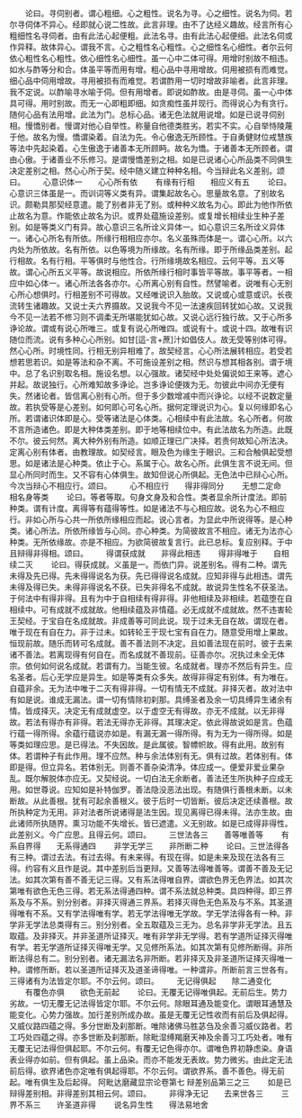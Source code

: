 <!-- { "loadSidebar": true } -->
　　论曰。寻伺别者。谓心粗细。心之粗性。说名为寻。心之细性。说名为伺。若尔寻伺体不异心。经即就心说二性故。此言非理。由不了达经义趣故。经言所有心粗细性名寻伺者。由有此法心起便粗。此法名寻。由有此法心起便细。此法名伺或作异释。故体异心。谓我不言。心之粗性名心粗性。心之细性名心细性。者尔云何依心粗性名心粗性。依心细性名心细性。虽一心中二体可得。用增时别故不相违。如水与酢等分和合。体虽平等而用有增。粗心品中寻用增故。伺用被损有而难觉。细心品中伺用增故。寻用被损有而难觉。若谓酢用一切时增故非喻者。此言非理。我不定说。以酢喻寻水喻于伺。但有用增者。即说如酢故。由是寻伺。虽一心中体具可得。用时别故。而无一心即粗即细。如贪痴性虽并现行。而得说心为有贪行。随何心品有法用增。此法为门。总标心品。诸无色法就用说增。如是已说寻伺别相。慢憍别者。慢谓对他心自举性。称量自他德类胜劣。若实不实。心自举恃陵蔑于他。故名为慢。憍谓染着。自法为先。令心傲逸无所顾性。于自勇健财位戒慧族等法中先起染着。心生傲逸于诸善本无所顾眄。故名为憍。于诸善本无所顾者。谓由心傲。于诸善业不乐修习。是谓慢憍差别之相。如是已说诸心心所品类不同俱生决定差别之相。然心心所于契。经中随义建立种种名相。今当辩此名义差别。颂曰。
　　心意识体一　　心心所有依
　　有缘有行相　　相应义有五
　　论曰。心意识三体虽是一。而训词等义类有异。谓集起故名心。思量故名意。了别故名识。颇勒具那契经意遣。能了别者非无了别。或种种义故名为心。即此为他作所依止故名为意。作能依止故名为识。或界处蕴施设差别。或复增长相续业生种子差别。如是等类义门有异。故心意识三名所诠义异体一。如心意识三名所诠义异体一。诸心心所名有所依。所缘行相相应亦尔。名义虽殊而体是一。谓心心所。以六内处为所依故。名有所依。以色等境为所缘故。名有所缘。即于所缘品类差别。起行相故。名有行相。平等俱时与他性合。行所缘境故名相应。云何平等。五义等故。谓心心所五义平等。故说相应。所依所缘行相时事皆平等故。事平等者。一相应中如心体一。诸心所法各各亦尔。心所离心别有自性。然譬喻者。说唯有心无别心所心想俱时。行相差别不可得故。又经唯说识入胎故。又说或心或意或识。长夜流转生诸趣故。又说士夫六界摄故。又说我今不见一法速疾回转犹如心故。又说我今不见一法若不修习则不调柔无所堪能犹如心故。又说心远行独行故。又于心所多诤论故。谓或有说心所唯三。或复有说心所唯四。或说有十。或说十四。故唯有识随位而流。说有多种心心所别。如甘[這-言+蔗]汁如倡伎人。故无受等别体可得。然心心所。时境性同。行相无别异相难了。故契经言。心心所法展转相应。若受若想若思若识。如是等法和杂不离。不可施设差别之相。然识与想其相各别。谓于境中。总了名识别取名相。施设名想。以心强故。诸契经中处处偏说如王来等。遮心并起。故说独行。心所难知故多诤论。岂多诤论便拨为无。勿彼此中间亦无便有失。然诸论者。皆信离心别有心所。但于多少数增减中而兴诤论。以经不说数定量故。若执受等是心差别。如何即心可名心所。据何定理说识为心。复以何缘即名心所。若谓诸识体即是心。受等诸法是心体类。心相续中有此法故。名心所者。何故不言所造诸色。即是大种体类差别。即于地等相续位中。有此法故名为所造。此既不尔。彼云何然。离大种外别有所造。如顺正理已广决择。若责何故知心所法决。定离心别有体者。由教理故。如契经言。眼及色为缘生于眼识。三和合触俱起受想思。如是诸法是心种类。依止于心。系属于心。故名心所。此俱生言不说无间。但显心所同时而生。又不容有心体俱生。故知但说心所俱起。无色法中已辩心心所。今次当辩心不相应行。颂曰。
　　心不相应行　　得非得同分
　　无想二定命　　相名身等类
　　论曰。等者等取。句身文身及和合性。类者显余所计度法。即前种类。谓有计度。离得等有蕴得等性。如是诸法不与心相应故。说名为心不相应行。非如心所与心共一所依所缘相应而起。说心言者。为显此中所说得等。是心种类。诸心所法。所依所缘皆与心同。亦心种类。为简彼故言不相应。诸无为法亦心种类。无所依缘故。亦是不相应。为欲简彼故复言行。此已总标。复应别释。于中且辩得非得相。颂曰。
　　得谓获成就　　非得此相违
　　得非得唯于　　自相续二灭
　　论曰。得获成就。义虽是一。而依门异。说差别名。得有二种。谓先未得及先已得。先未得得说名为获。先已得得说名成就。应知非得与此相违。谓先未得及得已失。未得非得说名不获。已失非得名不成就。故说异生性名不获圣法。于何法中有得非得。且有为中于自相续有得非得。非他相续及非相续。若蕴堕在自相续中。可有成就不成就故。他相续蕴及非情蕴。必无成就不成就故。然不违害轮王契经。于宝自在名成就故。非成善等可同此说。现于过未无自在故。谓现在者。唯于现在有自在力。非于过未。如转轮王于现七宝有自在力。随意受用增上果故。恒现前故。随乐而转可名成就。善不善法则不决定。且如善法现在前时。彼于去来诸不善法。若离现得有何自在。而名成就不善现前。征善亦尔。况执过未全无体宗。依何如何说名成就。若谓有力。当能生彼。名成就者。理亦不然后有异生。应名圣者。后心无学应是异生。如是等类有众多失。故得非得定有别体。有为唯在。自蕴非余。无为法中唯于二灭有得非得。一切有情无不成就。非择灭者。故对法中有如是说。谁成无漏法。谓一切有情除初刹那。具缚圣者及余一切具缚异生诸余有情。皆成择灭。决定无有成就虚空。以于虚空无有得故。亦无不成就。以无非得故。若法有得亦有非得。若法无得亦无非得。其理决定。依此得故说如是言。色蕴行蕴一得所得。余蕴行蕴说亦如是。有漏无漏一得所得。有为无为一得所得。如是等类如理应思。是已得法。不失因故。是此属彼。智幖帜故。得有此用。故别有体。若谓种子有此作用。理不应然。种与余法体别有无。俱有过故。若体别有。体即是得。但立异名。若体别无。则善不善杂染清净。体应成一。便爱非爱业果杂乱。既尔解脱体亦应无。又契经说。一切白法无余断者。善法还生所执种子应成无用。如世尊说。应知如是补特伽罗。善法隐没恶法出现。有随俱行善根未断。以未断故。从此善根。犹有可起余善根义。彼于后时一切皆断。彼后决定还续善根。故所执种定为无用。非对法者所说诸得是法生因。现见离得已得未得。法亦生故。由此诸师所执随界。熏习功能不失增长。皆已遮遣。义无别故。如是已成得非得性。此差别义。今广应思。且得云何。颂曰。
　　三世法各三　　善等唯善等
　　有系自界得　　无系得通四
　　非学无学三　　非所断二种
　　论曰。三世法得各有三种。谓过去法。有过去得。有未来得。有现在得。如是未来及现在法各有三得。约容有义且作是说。其中差别后当更辩。又善等法得唯善等。谓善不善及无记法。如其次第有善不善无记三得。又有系法得唯自界。谓欲色界无色界法。如其次第唯有欲色无色三得。若无系法得通四种。谓不系法就总种类。具四种得。即三界系及与不系。别分别者。非择灭得通三界系。若择灭得色无色系及与不系。其圣道得唯有不系。又有学法得唯有学。若无学法得唯无学故。学无学法得各有一种。非学非无学法总类得有三。别分别者。全五取蕴及三无为。总名非学非无学法。且五取蕴。及非择灭。并非圣道所证择灭。唯有非学非无学得。若有学道所证择灭得唯有学。若无学道所证择灭得唯无学。又见修所系法。如其次第有见修所断得。非所断法得总有二。别分别者。诸无漏法名非所断。若非择灭及非圣道所证择灭得唯一种。谓修所断。若以圣道所证择灭及道圣谛得唯。一种谓非。所断前言三世各有。三得诸有为法皆定尔耶。不尔云何。颂曰。
　　无记得俱起　　除二通变化
　　有覆色亦俱　　欲色无前起
　　论曰。无覆无记得唯俱起。无前后生。势力劣故。一切无覆无记法得皆定尔耶。不尔云何。除眼耳通及能变化。谓眼耳通慧及能变化。心势力强故。加行差别所成办故。虽是无覆无记性收而有前后及俱起得。又威仪路四蕴之得。多分世断及刹那断。唯除诸佛马胜苾刍及余善习威仪路者。若工巧处四蕴之得。亦多世断及刹那断。除毗湿缚羯磨天神及余善习工巧处者。唯有无覆无记法得但俱起耶。不尔云何。有覆无记色得亦尔。谓唯色界初静虑染。身语表业得亦如前。但有俱起。虽上品染。而亦不能发无表故。势力微劣。由此定无法前后得。欲界诸色亦定唯有俱起得耶。不尔云何。谓欲界系。善不善色。得无前起。唯有俱生及后起得。
阿毗达磨藏显宗论卷第七
辩差别品第三之三
　　如是已辩得差别相。非得差别其相云何。颂曰。
　　非得净无记　　去来世各三
　　三界不系三　　许圣道非得
　　说名异生性　　得法易地舍
